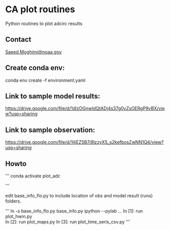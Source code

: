# CA plot routines
Python routines to plot adcirc results

## Contact
Saeed.Moghimi@noaa.gov

## Create conda env:
conda env create -f environment.yaml

## Link to sample model results:
https://drive.google.com/file/d/1dlzOGnwldQtADj4s37g0yZsOERgP9vBX/view?usp=sharing

## Link to sample observation:
https://drive.google.com/file/d/1iIjEZ5B7i9lzzyX5_s2kefbosZwNN1Q4/view?usp=sharing

## Howto

'''
conda activate plot_adc

'''

edit base_info_flo.py to include location of obs and model result (runs) folders.

'''
ln -s  base_info_flo.py   base_info.py
ipython --pylab
...
In [1]: run plot_hwm.py  
In [2]: run plot_maps.py 
In [3]: run plot_time_seris_csv.py
'''